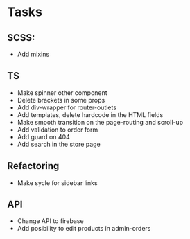 # Tasks

## SCSS:
- Add mixins

## TS
- Make spinner other component
- Delete brackets in some props
- Add div-wrapper for router-outlets
- Add templates, delete hardcode in the HTML fields
- Make smooth transition on the page-routing and scroll-up
- Add validation to order form
- Add guard on 404
- Add search in the store page

## Refactoring 
- Make sycle for sidebar links

## API
- Change API to firebase
- Add posibility to edit products in admin-orders
